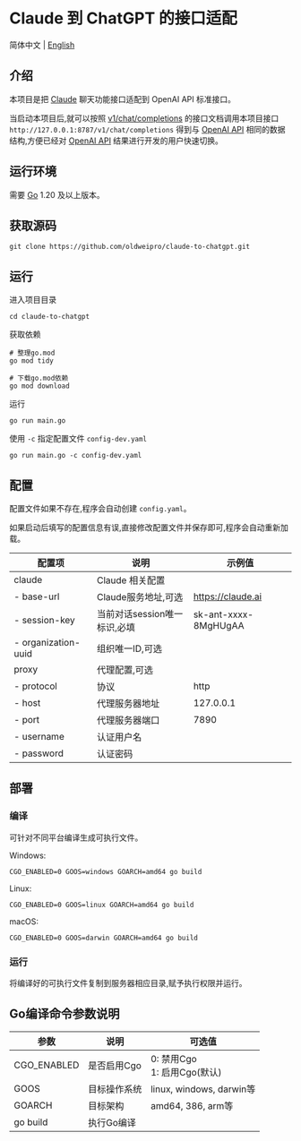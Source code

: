 # Claude 到 ChatGPT 的接口适配

简体中文 | [English](README.en_US.md)

## 介绍

本项目是把 [Claude](https://claude.ai) 聊天功能接口适配到 OpenAI API 标准接口。

当启动本项目后,就可以按照 [v1/chat/completions](https://platform.openai.com/docs/api-reference/chat)
的接口文档调用本项目接口 `http://127.0.0.1:8787/v1/chat/completions`
得到与 [OpenAI API](https://platform.openai.com/docs/api-reference/chat)
相同的数据结构,方便已经对 [OpenAI API](https://platform.openai.com/docs/api-reference/chat) 结果进行开发的用户快速切换。

## 运行环境

需要 [Go](https://go.dev/dl/) 1.20 及以上版本。

## 获取源码

```
git clone https://github.com/oldweipro/claude-to-chatgpt.git
```

## 运行

进入项目目录

```
cd claude-to-chatgpt
```

获取依赖

```shell
# 整理go.mod
go mod tidy

# 下载go.mod依赖
go mod download
```

运行

```shell
go run main.go
```

使用 `-c` 指定配置文件 `config-dev.yaml`

```shell
go run main.go -c config-dev.yaml
```

## 配置

配置文件如果不存在,程序会自动创建 `config.yaml`。

如果启动后填写的配置信息有误,直接修改配置文件并保存即可,程序会自动重新加载。

| 配置项                 | 说明                 | 示例值                  |
|---------------------|--------------------|----------------------|  
| claude              | Claude 相关配置        |                      |
| - base-url          | Claude服务地址,可选      | https://claude.ai    |
| - session-key       | 当前对话session唯一标识,必填 | sk-ant-xxxx-8MgHUgAA | 
| - organization-uuid | 组织唯一ID,可选          |                      |
| proxy               | 代理配置,可选            |                      |
| - protocol          | 协议                 | http                 |
| - host              | 代理服务器地址            | 127.0.0.1            |
| - port              | 代理服务器端口            | 7890                 |
| - username          | 认证用户名              |                      |
| - password          | 认证密码               |                      |

## 部署

### 编译

可针对不同平台编译生成可执行文件。

Windows:

```
CGO_ENABLED=0 GOOS=windows GOARCH=amd64 go build
```

Linux:

```
CGO_ENABLED=0 GOOS=linux GOARCH=amd64 go build 
```

macOS:

```
CGO_ENABLED=0 GOOS=darwin GOARCH=amd64 go build
```

### 运行

将编译好的可执行文件复制到服务器相应目录,赋予执行权限并运行。

## Go编译命令参数说明

| 参数          | 说明      | 可选值                      |
|-------------|---------|--------------------------|
| CGO_ENABLED | 是否启用Cgo | 0: 禁用Cgo<br>1: 启用Cgo(默认) |  
| GOOS        | 目标操作系统  | linux, windows, darwin等  |
| GOARCH      | 目标架构    | amd64, 386, arm等         |
| go build    | 执行Go编译  |                          |